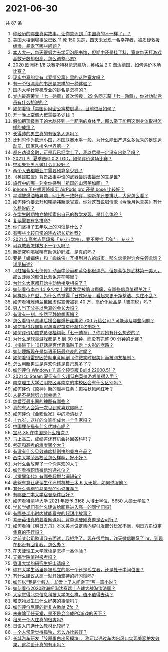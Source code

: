 # 2021-06-30

共 87 条

<!-- BEGIN -->
<!-- 最后更新时间 Wed Jun 30 2021 09:51:23 GMT+0800 (China Standard Time) -->

1. [你经历的哪些真实故事，让你意识到「中国真的不一样了」？](https://www.zhihu.com/question/429896850)
2. [美国大楼倒塌事故已致 11 死 150
   失踪，四天未发现一名幸存者，被质疑救援缓慢，暴露了哪些问题？](https://www.zhihu.com/question/468831412)
3. [本人大一，每天很努力去学习泡图书馆，但期中还是挂了科，室友每天打游戏高数分数却很高，怎么调整心态?](https://www.zhihu.com/question/355894234)
4. [2020 欧洲杯 1/8 决赛斯特林凯恩建功，英格兰 2:0
   淘汰德国，如何评价本场比赛？](https://www.zhihu.com/question/468932254)
5. [现实中真的会有《爱情公寓》里的这种室友吗？](https://www.zhihu.com/question/465045658)
6. [有一个很漂亮的书房是怎样的一种体验？](https://www.zhihu.com/question/37664691)
7. [国内大学计算机专业的排名是怎样的？](https://www.zhihu.com/question/19825429)
8. [党内最高荣誉「七一勋章」首次颁授，29
   名同志获「七一勋章」，你对功勋党员有什么想说的？](https://www.zhihu.com/question/468683456)
9. [如何看待「美国迈阿密公寓楼倒塌」，目前进展如何？](https://www.zhihu.com/question/467307206)
10. [开一晚上空调大概需要多少钱 ？](https://www.zhihu.com/question/30844890)
11. [假如把顶级拳王的大脑装到一个肥宅的身体里，那么拳王能用这副身体取得怎样的成绩？](https://www.zhihu.com/question/464880108)
12. [长得帅的男生真的有很多人追吗？](https://www.zhihu.com/question/466307046)
13. [比利时作为欧洲小国，本国联赛水平一般，为什么能出产这么多优秀的足球运动员，国家队排名世界第一？](https://www.zhihu.com/question/466590026)
14. [都在劝退金融，可是我已经学上了，我以后是一定没有出路了吗？](https://www.zhihu.com/question/446100938)
15. [2021 LPL 夏季赛iG 0:2 LGD，如何评价这场比赛？](https://www.zhihu.com/question/468845366)
16. [中年失业男人做什么比较好？](https://www.zhihu.com/question/466372244)
17. [两个人去稻城亚丁需要预算多少钱？](https://www.zhihu.com/question/386004019)
18. [《英雄联盟》背景故事中谁的武器最厉害最弱的又是谁?](https://www.zhihu.com/question/368290147)
19. [旅行中的哪一刻令你感到「祖国的山河美如画」？](https://www.zhihu.com/question/468764145)
20. [iphone 用户想要降噪买 AirPods pro 还是 bose
    比较好？](https://www.zhihu.com/question/448041273)
21. [星瑞被爆油箱异响，网上却一致好评，购新车还要排队，大家怎么看？](https://www.zhihu.com/question/468572924)
22. [如何评价姜云升和鞠婧祎新歌官宣，你对这首说唱情歌《今晚月色真美》有什么想说的？](https://www.zhihu.com/question/468874190)
23. [在学生时期独立地探索出自己的数学发现，是什么体验？](https://www.zhihu.com/question/445363153)
24. [复读需要有多拼命?](https://www.zhihu.com/question/430296924)
25. [你们坚持了五年以上的习惯是什么？](https://www.zhihu.com/question/439042496)
26. [有哪些比较日常的连衣裙长裙推荐?](https://www.zhihu.com/question/378615954)
27. [2021 年高考志愿填报「专业+学校」，要不要捡「冷门」专业？](https://www.zhihu.com/question/467457307)
28. [可以教我怎样放下一个人吗？](https://www.zhihu.com/question/467671365)
29. [新研究称喝咖啡有助保护肝脏，是真的吗？](https://www.zhihu.com/question/468425699)
30. [要是「蝙蝠侠」和「蜘蛛侠」互换到对方的城市，那么您觉得谁会先领盒饭？详见描述?](https://www.zhihu.com/question/462783033)
31. [《虹猫蓝兔七侠传》动画中莎丽和蓝兔都很漂亮，但是蓝兔是武林第一美人，那么莎丽的颜值比蓝兔差在哪里？](https://www.zhihu.com/question/457762212)
32. [为什么大家都开始主动地接受相亲了？](https://www.zhihu.com/question/455245266)
33. [如何看待南京 14
    岁少女上课爱发呆被确诊癫痫，有哪些信息值得关注？](https://www.zhihu.com/question/468699123)
34. [同样是小户型，为什么总觉得「日式家居」看起来更干净整洁、久住不乱？](https://www.zhihu.com/question/456011068)
35. [如何看待雅诗兰黛因虚假宣传被罚 40
    万，高价化妆品是「智商税」吗？](https://www.zhihu.com/question/468588693)
36. [男人当了父亲以后真的会长大吗？](https://www.zhihu.com/question/440051636)
37. [有没有一刻，突然平静地想离婚？](https://www.zhihu.com/question/315066488)
38. [怎么看待马嘉祺后援会自爆粉丝集资 700
    万给公司？可能涉及哪些问题？](https://www.zhihu.com/question/468354788)
39. [如何看待我国新冠病毒疫苗接种超12亿剂次？](https://www.zhihu.com/question/468800069)
40. [如何评价功勋党员张桂梅获「七一勋章」？你对她有什么想说的？](https://www.zhihu.com/question/468714113)
41. [为什么足球类游戏都是 5 到 30 分钟，而没有完整 90
    分钟的比赛？](https://www.zhihu.com/question/24892260)
42. [《海贼王》1017话是否代表海贼王走上火影的老路？](https://www.zhihu.com/question/468180174)
43. [如何理解现在是华语乐坛最悲哀的时候？](https://www.zhihu.com/question/358590192)
44. [如何看待雷蛇因赞助电竞网剧《你微笑时很美》而被网友抵制？](https://www.zhihu.com/question/468432056)
45. [怎么判断男生是喜欢你还是自己想多了？](https://www.zhihu.com/question/357688189)
46. [如何评价 Windows 11 首个预览版 Build 22000.51
    ？](https://www.zhihu.com/question/468659107)
47. [2021 年 Steam 夏促有什么超低白菜价游戏值得入手？](https://www.zhihu.com/question/467846705)
48. [南京理工大学江阴校区与南京的本校区会有什么区别吗？](https://www.zhihu.com/question/368151829)
49. [如何评价《原神》新的魔神任务：振袖秋风问红叶？](https://www.zhihu.com/question/468664015)
50. [人是不是越努力越幸运？](https://www.zhihu.com/question/461176920)
51. [你爱豆最出圈的神图有哪些？](https://www.zhihu.com/question/463522733)
52. [真的有人会第一次见到就喜欢你吗？](https://www.zhihu.com/question/466085183)
53. [如何评价《金粉世家》中的冷清秋？](https://www.zhihu.com/question/30038693)
54. [十九岁，这样的文笔能成为一个作家吗？](https://www.zhihu.com/question/460213886)
55. [中国狸花猫有什么优缺点呢？](https://www.zhihu.com/question/49379992)
56. [宝马 X5 在中国是什么档次？](https://www.zhihu.com/question/458266368)
57. [马上高二，成绩差还有机会补回各科吗？](https://www.zhihu.com/question/463520978)
58. [考研和高考的难度哪个大？](https://www.zhihu.com/question/267738677)
59. [有没有什么见效速度特别快的美白产品？](https://www.zhihu.com/question/467016005)
60. [西南大学荣昌校区怎么样啊，好不好？](https://www.zhihu.com/question/407567862)
61. [为什么会放弃了一个你喜欢的人？](https://www.zhihu.com/question/466910224)
62. [如何看待职场微信沟通礼仪？](https://www.zhihu.com/question/467777965)
63. [《觉醒年代》有哪些超燃台词短句?](https://www.zhihu.com/question/463340352)
64. [我爸有意让我读生化环材机械土木 6 大天坑，如何说服他？](https://www.zhihu.com/question/468659467)
65. [有什么青梅竹马类型的小说推荐？](https://www.zhihu.com/question/266632758)
66. [有哪些二本大学宿舍条件巨好？](https://www.zhihu.com/question/374028292)
67. [如何看待清华大学 2021 年授予 3168 人博士学位、5650
    人硕士学位？](https://www.zhihu.com/question/468084761)
68. [学长学姐们有什么建议给即将进入高一的同学们吗?](https://www.zhihu.com/question/281737071)
69. [有哪些半小时内就能看完的超甜小故事？](https://www.zhihu.com/question/443425789)
70. [考研英语真的要看网课吗，背单词硬刚真题是否可行？](https://www.zhihu.com/question/376186399)
71. [如何看待《明日方舟》本次美术设定集内容引发部分玩家不满，明日方舟设定集真的不行吗？](https://www.zhihu.com/question/468245713)
72. [之前某公司邀请我去面试，我拒绝了。现在很后悔，昨天微信联系了
    hr，到现在都没有回复我，怎么办？](https://www.zhihu.com/question/458631006)
73. [在天津理工大学就读是怎样一番体验？](https://www.zhihu.com/question/26561353)
74. [无锡学院值得报考吗？](https://www.zhihu.com/question/466950853)
75. [香港大学的研究生好申请吗？](https://www.zhihu.com/question/22632391)
76. [你在大学生活里是被孤立的那一个还是孤立者，还是处于中间位置？](https://www.zhihu.com/question/460650437)
77. [有什么建议从高一就开始坚持的好习惯吗?](https://www.zhihu.com/question/466473902)
78. [如何以“我是个鲛人，却爱上了人间帝王”写一篇小说？](https://www.zhihu.com/question/467008474)
79. [如何看待2020欧洲杯淘汰赛瑞士点球大战淘汰法国？](https://www.zhihu.com/question/468666336)
80. [大家觉得北京信息科技大学怎么样，值不值得去读？](https://www.zhihu.com/question/330906430)
81. [和宠物发生过什么好笑的事情吗？](https://www.zhihu.com/question/465343581)
82. [如何评价尼康的新复古微单 Zfc ？](https://www.zhihu.com/question/464936433)
83. [未来除了任天堂，是不是会变成PC游戏的天下？](https://www.zhihu.com/question/466668709)
84. [租房一个人住真的很爽吗?](https://www.zhihu.com/question/438872326)
85. [日语入门选什么教材比较好？](https://www.zhihu.com/question/19740967)
86. [一个人常常觉得孤独，怎么办比较好？](https://www.zhihu.com/question/466216274)
87. [长城汽车研发「胶原蛋白出风模块」，称可以通过车内出风口实现美容护发效果，这种设计真的有用吗？](https://www.zhihu.com/question/468453344)

<!-- END -->
